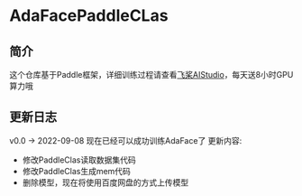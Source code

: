 # AdaFacePaddleCLas

## 简介
这个仓库基于Paddle框架，详细训练过程请查看[飞桨AIStudio](https://aistudio.baidu.com/aistudio/projectdetail/4479879?contributionType=1&sUid=790375&shared=1&ts=1662618030504)，每天送8小时GPU算力哦


## 更新日志
v0.0 -> 2022-09-08
现在已经可以成功训练AdaFace了
更新内容:
* 修改PaddleClas读取数据集代码
* 修改PaddleClas生成mem代码
* 删除模型，现在将使用百度网盘的方式上传模型
